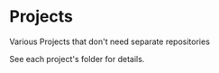 # Projects
Various Projects that don't need separate repositories

See each project's folder for details.
